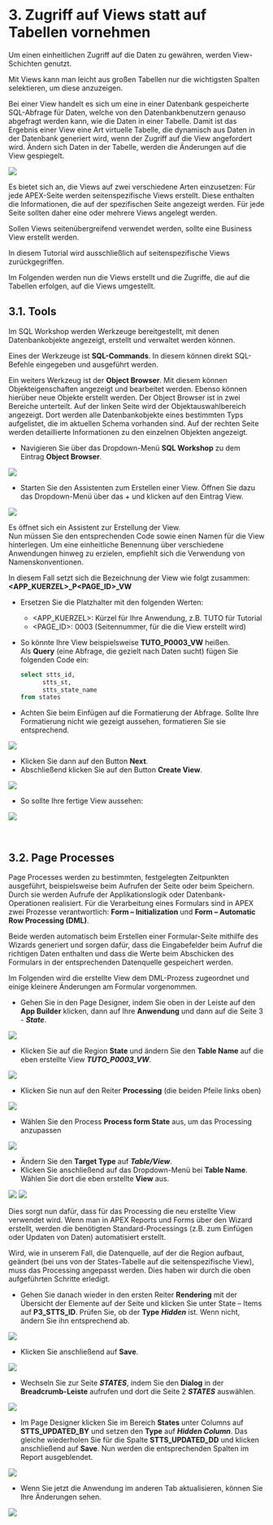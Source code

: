 # 3. Zugriff auf Views statt auf Tabellen vornehmen

Um einen einheitlichen Zugriff auf die Daten zu gewähren, werden View-Schichten genutzt.

Mit Views kann man leicht aus großen Tabellen nur die wichtigsten Spalten selektieren, um diese anzuzeigen.

Bei einer View handelt es sich um eine in einer Datenbank gespeicherte SQL-Abfrage für Daten, welche von den Datenbankbenutzern genauso abgefragt werden kann, wie die Daten in einer Tabelle. Damit ist das Ergebnis einer View eine Art virtuelle Tabelle, die dynamisch aus Daten in der Datenbank generiert wird, wenn der Zugriff auf die View angefordert wird. Ändern sich Daten in der Tabelle, werden die Änderungen auf die View gespiegelt. 

![](../../assets/Kapitel-03/Struktur_APEX_Page_View.jpg)

Es bietet sich an, die Views auf zwei verschiedene Arten einzusetzen: Für jede APEX-Seite werden seitenspezifische Views erstellt. Diese enthalten die Informationen, die auf der spezifischen Seite angezeigt werden. Für jede Seite sollten daher eine oder mehrere Views angelegt werden.

Sollen Views seitenübergreifend verwendet werden, sollte eine Business View erstellt werden. 

In diesem Tutorial wird ausschließlich auf seitenspezifische Views zurückgegriffen. 

Im Folgenden werden nun die Views erstellt und die Zugriffe, die auf die Tabellen erfolgen, auf die Views umgestellt.
 
## 3.1. Tools
Im SQL Workshop werden Werkzeuge bereitgestellt, mit denen Datenbankobjekte angezeigt, erstellt und verwaltet werden können.

Eines der Werkzeuge ist **SQL-Commands**. In diesem können direkt SQL-Befehle eingegeben und ausgeführt werden. 

Ein weiters Werkzeug ist der **Object Browser**. Mit diesem können Objekteigenschaften angezeigt und bearbeitet werden. Ebenso können hierüber neue Objekte erstellt werden. 
Der Object Browser ist in zwei Bereiche unterteilt. Auf der linken Seite wird der Objektauswahlbereich angezeigt. Dort werden alle Datenbankobjekte eines bestimmten Typs aufgelistet, die im aktuellen Schema vorhanden sind. Auf der rechten Seite werden detaillierte Informationen zu den einzelnen Objekten angezeigt. 

- Navigieren Sie über das Dropdown-Menü **SQL Workshop** zu dem Eintrag **Object Browser**. 

![](../../assets/Kapitel-03/Object_browser_1.jpg)

- Starten Sie den Assistenten zum Erstellen einer View. Öffnen Sie dazu das Dropdown-Menü über das + und klicken auf den Eintrag View.

![](../../assets/Kapitel-03/Object_browser_Add_View.jpg)

Es öffnet sich ein Assistent zur Erstellung der View.  
Nun müssen Sie den entsprechenden Code sowie einen Namen für die View hinterlegen. Um eine einheitliche Benennung über verschiedene Anwendungen hinweg zu erzielen, empfiehlt sich die Verwendung von Namenskonventionen.

In diesem Fall setzt sich die Bezeichnung der View wie folgt zusammen:  
**<APP_KUERZEL>_P<PAGE_ID>_VW**

- Ersetzen Sie die Platzhalter mit den folgenden Werten:
  - <APP_KUERZEL>: Kürzel für Ihre Anwendung, z.B. TUTO für Tutorial
  - <PAGE_ID>: 0003 (Seitennummer, für die die View erstellt wird)  

- So könnte Ihre View beispielsweise **TUTO_P0003_VW** heißen.  
  Als **Query** (eine Abfrage, die gezielt nach Daten sucht) fügen Sie folgenden Code ein:
  ```sql
  select stts_id,
        stts_st,
        stts_state_name
  from states
  ```

- Achten Sie beim Einfügen auf die Formatierung der Abfrage. Sollte Ihre Formatierung nicht wie gezeigt aussehen, formatieren Sie sie entsprechend.

![](../../assets/Kapitel-03/Object_browser_Create_View_1.jpg)

- Klicken Sie dann auf den Button **Next**.
- Abschließend klicken Sie auf den Button **Create View**.

![](../../assets/Kapitel-03/Object_browser_Create_View_2.jpg)

- So sollte Ihre fertige View aussehen:

![](../../assets/Kapitel-03/Object_browser_Create_View_3.jpg)

 
## 3.2. Page Processes
Page Processes werden zu bestimmten, festgelegten Zeitpunkten ausgeführt, beispielsweise beim Aufrufen der Seite oder beim Speichern. Durch sie werden Aufrufe der Applikationslogik oder Datenbank-Operationen realisiert. Für die Verarbeitung eines Formulars sind in APEX zwei Prozesse verantwortlich: **Form – Initialization** und **Form – Automatic Row Processing (DML)**.

Beide werden automatisch beim Erstellen einer Formular-Seite mithilfe des Wizards generiert und sorgen dafür, dass die Eingabefelder beim Aufruf die richtigen Daten enthalten und dass die Werte beim Abschicken des Formulars in der entsprechenden Datenquelle gespeichert werden.

Im Folgenden wird die erstellte View dem DML-Prozess zugeordnet und einige kleinere Änderungen am Formular vorgenommen.

- Gehen Sie in den Page Designer, indem Sie oben in der Leiste auf den **App Builder** klicken, dann auf Ihre **Anwendung** und dann auf die Seite 3 - ***State***.

![](../../assets/Kapitel-03/Page_Process_1.jpg)

- Klicken Sie auf die Region **State** und ändern Sie den **Table Name** auf die eben erstellte View ***TUTO_P0003_VW***.

![](../../assets/Kapitel-03/Page_Process_2.jpg)

- Klicken Sie nun auf den Reiter **Processing** (die beiden Pfeile links oben)

![](../../assets/Kapitel-03/Page_Process_3.jpg)

- Wählen Sie den Process **Process form State** aus, um das Processing anzupassen

![](../../assets/Kapitel-03/Page_Process_4.jpg)

- Ändern Sie den **Target Type** auf ***Table/View***.
- Klicken Sie anschließend auf das Dropdown-Menü bei **Table Name**. Wählen Sie dort die eben erstellte **View** aus. 

![](../../assets/Kapitel-03/Page_Process_5.jpg) ![](../../assets/Kapitel-03/Page_Process_6.jpg)

Dies sorgt nun dafür, dass für das Processing die neu erstellte View verwendet wird. Wenn man in APEX Reports und Forms über den Wizard erstellt, werden die benötigten Standard-Processings (z.B. zum Einfügen oder Updaten von Daten) automatisiert erstellt.

Wird, wie in unserem Fall, die Datenquelle, auf der die Region aufbaut, geändert (bei uns von der States-Tabelle auf die seitenspezifische View), muss das Processing angepasst werden. Dies haben wir durch die oben aufgeführten Schritte erledigt.

- Gehen Sie danach wieder in den ersten Reiter **Rendering** mit der Übersicht der Elemente auf der Seite und klicken Sie unter State – Items auf **P3_STTS_ID**. Prüfen Sie, ob der **Type** ***Hidden*** ist. Wenn nicht, ändern Sie ihn entsprechend ab. 

![](../../assets/Kapitel-03/Page_Process_7.jpg)

- Klicken Sie anschließend auf **Save**. 

![](../../assets/Kapitel-03/Page_Process_8.jpg)

- Wechseln Sie zur Seite ***STATES***, indem Sie den **Dialog** in der **Breadcrumb-Leiste** aufrufen und dort die Seite 2 ***STATES*** auswählen.
 
![](../../assets/Kapitel-03/Page_Process_9.jpg)

- Im Page Designer klicken Sie im Bereich **States** unter Columns auf **STTS_UPDATED_BY** und setzen den **Type** auf ***Hidden Column***. Das gleiche wiederholen Sie für die Spalte **STTS_UPDATED_DD** und klicken anschließend auf **Save**. Nun werden die entsprechenden Spalten im Report ausgeblendet.

![](../../assets/Kapitel-03/Page_Process_10.jpg)

- Wenn Sie jetzt die Anwendung im anderen Tab aktualisieren, können Sie Ihre Änderungen sehen.

![](../../assets/Kapitel-03/Page_Process_11.jpg)